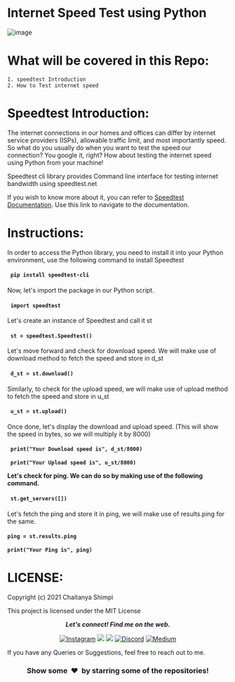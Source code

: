 # Internet Speed Test using Python

![image](https://user-images.githubusercontent.com/36589853/116344128-576c0f80-a803-11eb-9f8b-9fa26a138a06.png)


What will be covered in this Repo:
==========================
```
1. speedtest Introduction
2. How to Test internet speed
```

Speedtest Introduction:
==========================
The internet connections in our homes and offices can differ by internet service providers (ISPs), allowable traffic limit, and most importantly speed. So what do you usually do when you want to test the speed our connection? You google it, right? How about testing the internet speed using Python from your machine!

Speedtest cli library provides Command line interface for testing internet bandwidth using speedtest.net

If you wish to know more about it, you can refer to [Speedtest Documentation](https://pypi.org/project/speedtest-cli/). Use this link to navigate to the documentation.

Instructions:
==========================
In order to access the Python library, you need to install it into your Python environment, use the following command to install Speedtest

<h4><code> pip install speedtest-cli </code></h4>

Now, let's import the package in our Python script.

<h4><code> import speedtest </code></h4>

Let's create an instance of Speedtest and call it st

<h4><code> st = speedtest.Speedtest() </code></h4>

Let's move forward and check for download speed. We will make use of download method to fetch the speed and store in d_st

<h4><code> d_st = st.download() </code></h4>

Similarly, to check for the upload speed, we will make use of upload method to fetch the speed and store in u_st

<h4><code> u_st = st.upload() </code></h4>

Once done, let's display the download and upload speed. (This will show the speed in bytes, so we will multiply it by 8000)

<h4><code> print("Your Download speed is", d_st/8000) </code>
<br/><br>
<code> print("Your Upload speed is", u_st/8000) </code>
 </4>
 
Let's check for ping. We can do so by making use of the following command.

<h4><code> st.get_servers([]) </code></h4>

Let's fetch the ping and store it in ping, we will make use of results.ping for the same.

<h4> <code>ping = st.results.ping</code>
<br><br>
<code>print("Your Ping is", ping)</code>
</h4>

LICENSE:
==========================
Copyright (c) 2021 Chaitanya Shimpi

This project is licensed under the MIT License


 <p align="center">
  <b><i>Let's connect! Find me on the web.</i></b>

<div align="center">
  
[<img alt="Instagram" src="https://img.shields.io/badge/Instagram%20-%23E4405F.svg?&style=for-the-badge&logo=Instagram&logoColor=white"/>](https://instagram.com/chaitanyashimpi)
[<img src="https://img.shields.io/badge/Github-%23000000.svg?&style=for-the-badge&logo=github&logoColor=white">](https://github.com/chaitanyashimpi)
[<img src="https://img.shields.io/badge/linkedin-%230077B5.svg?&style=for-the-badge&logo=linkedin&logoColor=white">](http://www.linkedin.com/in/chaitanyashimpi/)
[<img alt="Discord" src="https://img.shields.io/badge/Discord%20-%237289DA.svg?&style=for-the-badge&logo=discord&logoColor=white"/>](https://discord.gg/V3FmgSRDcY)
[<img alt="Medium" src="https://img.shields.io/badge/Medium%20-%23000000.svg?&style=for-the-badge&logo=Medium&logoColor=white"/>](https://chaitanyashimpi.medium.com/)
<br />
</div>
  
If you have any Queries or Suggestions, feel free to reach out to me.

<h3 align="center">Show some &nbsp;❤️&nbsp; by starring some of the repositories!</h3>
